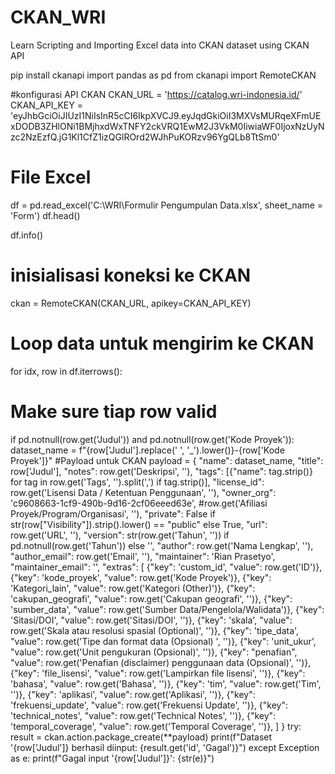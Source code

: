 # CKAN\_WRI

Learn Scripting and Importing Excel data into CKAN dataset using CKAN API



pip install ckanapi
import pandas as pd
from ckanapi import RemoteCKAN

#konfigurasi API CKAN
CKAN\_URL = 'https://catalog.wri-indonesia.id/'
CKAN\_API\_KEY = 'eyJhbGciOiJIUzI1NiIsInR5cCI6IkpXVCJ9.eyJqdGkiOiI3MXVsMURqeXFmUExDODB3ZHlONi1BMjhxdWxTNFY2ckVRQ1EwM2J3VkM0IiwiaWF0IjoxNzUyNzc2NzEzfQ.jG1Kl1CfZ1izQGlROrd2WJhPuKORzv96YgQLb8TtSm0'



# File Excel

df = pd.read\_excel('C:\\WRI\\Formulir Pengumpulan Data.xlsx', sheet\_name = 'Form')
df.head()

df.info()



# inisialisasi koneksi ke CKAN

ckan = RemoteCKAN(CKAN\_URL, apikey=CKAN\_API\_KEY)



# Loop data untuk mengirim ke CKAN

for idx, row in df.iterrows():
# Make sure tiap row valid
if pd.notnull(row.get('Judul')) and pd.notnull(row.get('Kode Proyek')):
dataset\_name = f"{row\['Judul'].replace(' ', '\_').lower()}-{row\['Kode Proyek']}"
#Payload untuk CKAN
payload = {
"name": dataset\_name,
"title": row\['Judul'],
"notes": row.get('Deskripsi', ''),
"tags": \[{"name": tag.strip()} for tag in row.get('Tags', '').split(',') if tag.strip()],
"license\_id": row.get('Lisensi Data / Ketentuan Penggunaan', ''),
"owner\_org": 'c9608663-1cf9-490b-9d16-2cf06eeed63e', #row.get('Afiliasi Proyek/Program/Organisasi', ''),
"private": False if str(row\["Visibility"]).strip().lower() == "public" else True,
"url": row.get('URL', ''),
"version": str(row.get('Tahun', '')) if pd.notnull(row.get('Tahun')) else '',
"author": row.get('Nama Lengkap', ''),
"author\_email": row.get('Email', ''),
"maintainer": 'Rian Prasetyo',
"maintainer\_email": '',
"extras": \[
{"key": 'custom\_id', "value": row.get('ID')},
{"key": 'kode\_proyek', "value": row.get('Kode Proyek')},
{"key": 'Kategori\_lain', "value": row.get('Kategori (Other)')},
{"key": 'cakupan\_geografi', "value": row.get('Cakupan geografi', '')},
{"key": 'sumber\_data', "value": row.get('Sumber Data/Pengelola/Walidata')},
{"key": 'Sitasi/DOI', "value": row.get('Sitasi/DOI', '')},
{"key": 'skala', "value": row.get('Skala atau resolusi spasial (Optional)', '')},
{"key": 'tipe\_data', "value": row.get('Tipe dan format data (Opsional) ', '')},
{"key": 'unit\_ukur', "value": row.get('Unit pengukuran (Opsional)', '')},
{"key": "penafian", "value": row.get('Penafian (disclaimer) penggunaan data (Opsional)', '')},
{"key": 'file\_lisensi', "value": row.get('Lampirkan file lisensi', '')},
{"key": 'bahasa', "value": row.get('Bahasa', '')},
{"key": 'tim', "value": row.get('Tim', '')},
{"key": 'aplikasi', "value": row.get('Aplikasi', '')},
{"key": 'frekuensi\_update', "value": row.get('Frekuensi Update', '')},
{"key": 'technical\_notes', "value": row.get('Technical Notes', '')},
{"key": 'temporal\_coverage', "value": row.get('Temporal Coverage', '')},
]
}
try:
result = ckan.action.package\_create(\*\*payload)
print(f"Dataset '{row\['Judul']} berhasil diinput: {result.get('id', 'Gagal')}")
except Exception as e:
print(f"Gagal input '{row\['Judul']}': {str(e)}")

